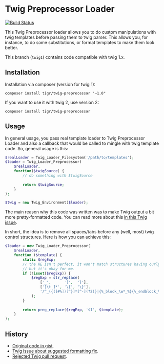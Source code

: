 # Twig Preprocessor Loader

[![Build Status](https://travis-ci.org/TiGR/twig-preprocessor.svg?branch=twig1)](https://travis-ci.org/TiGR/twig-preprocessor)

This Twig Preprocessor loader allows you to do custom manipulations with twig templates before passing them to 
twig parser. This allows you, for instance, to do some substitutions, or format templates to make them look better.

This branch (`twig1`) contains code compatible with twig 1.x.

## Installation

Installation via composer (version for twig 1):

    composer install tigr/twig-preprocessor "~1.0"

If you want to use it with twig 2, use version 2:

    composer install tigr/twig-preprocessor

## Usage

In general usage, you pass real template loader to Twig Preprocessor Loader and also a callback that would be called
to mingle with twig template code. So, general usage is this:

```php
$realLoader = Twig_Loader_Filesystem('/path/to/templates');
$loader = Twig_Loader_Preprocessor(
    $realLoader, 
    function($twigSource) {
        // do something with $twigSource
        
        return $twigSource;
    }
);

$twig = new Twig_Environment($loader);
```

The main reason why this code was written was to make Twig output a bit more pretty-formatted code. You can read more 
about this [in this Twig issue](https://github.com/twigphp/Twig/issues/1005).

In short, the idea is to remove all spaces/tabs before any (well, most) twig control structures. Here is how you can 
achieve this:

```php
$loader = new Twig_Loader_Preprocessor(
    $realLoader,
    function ($template) {
        static $regExp;
        // the RE isn't perfect, it won't match structures having curly braces within, 
        // but it's okay for me.
        if (!isset($regExp)) {
            $regExp = str_replace(
                ['_',      '{',  '}'],
                ['[\t ]*', '\{', '\}'],
                '/^_({([#%])[^}]*[^-](?2)}|{%_block_\w*_%}{%_endblock_%})$/m'
            );
        }
        
        return preg_replace($regExp, '$1', $template);
    }
);
```

## History

- [Original code in gist](https://gist.github.com/TiGR/5002699).
- [Twig issue about suggested formatting fix](https://github.com/twigphp/Twig/issues/1005).
- [Rejected Twig pull request](https://github.com/twigphp/Twig/pull/1508).
